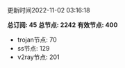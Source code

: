 更新时间2022-11-02 03:16:18

**总订阅: 45**
**总节点: 2242**
**有效节点: 400**
- trojan节点: 70
- ss节点: 129
- v2ray节点: 201
